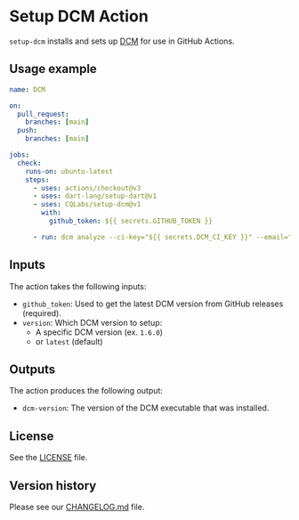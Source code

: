# Setup DCM Action

`setup-dcm` installs and sets up [DCM](https://dcm.dev/) for use in GitHub Actions.

## Usage example

```yml
name: DCM

on:
  pull_request:
    branches: [main]
  push:
    branches: [main]

jobs:
  check:
    runs-on: ubuntu-latest
    steps:
      - uses: actions/checkout@v3
      - uses: dart-lang/setup-dart@v1
      - uses: CQLabs/setup-dcm@v1
        with:
          github_token: ${{ secrets.GITHUB_TOKEN }}

      - run: dcm analyze --ci-key="${{ secrets.DCM_CI_KEY }}" --email="${{ secrets.DCM_EMAIL }}" lib
```

## Inputs

The action takes the following inputs:

* `github_token`: Used to get the latest DCM version from GitHub releases (required).
* `version`: Which DCM version to setup:
  * A specific DCM version (ex. `1.6.0`)
  * or `latest` (default)

## Outputs

The action produces the following output:

* `dcm-version`: The version of the DCM executable that was installed.

## License

See the [LICENSE](LICENSE) file.

## Version history

Please see our [CHANGELOG.md](CHANGELOG.md) file.
